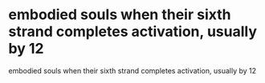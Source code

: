 # embodied souls when their sixth strand completes activation, usually by 12

embodied souls when their sixth strand completes activation, usually by 12